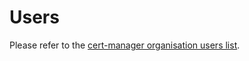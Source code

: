 # Users

Please refer to the [cert-manager organisation users list](https://github.com/nholuongut/cert-manage).
